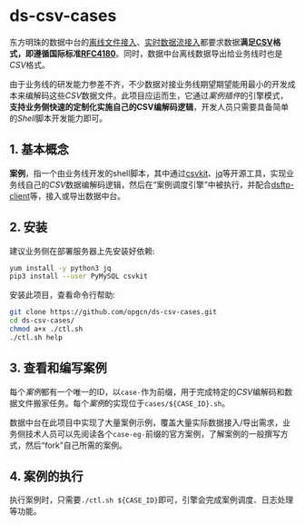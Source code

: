 # ds-csv-cases

东方明珠的数据中台的[离线文件接入](http://dsftp.opg.cn)、[实时数据流接入](https://gitlab.opg.cn/snippets/21)都要求数据**满足[CSV](https://baike.baidu.com/item/CSV/10739)格式，即遵循国际标准[RFC4180](https://tools.ietf.org/html/rfc4180)**。同时，数据中台离线数据导出给业务线时也是*CSV*格式。

由于业务线的研发能力参差不齐，不少数据对接业务线期望期望能用最小的开发成本来编解码这些*CSV*数据文件。此项目应运而生，它通过*案例插件*的引擎模式，**支持业务侧快速的定制化实施自己的CSV编解码逻辑**，开发人员只需要具备简单的*Shell*脚本开发能力即可。

## 1. 基本概念

**案例**，指一个由业务线开发的shell脚本，其中通过[csvkit](https://csvkit.readthedocs.io/)、[jq](https://stedolan.github.io/jq/)等开源工具，实现业务线自己的*CSV*数据编解码逻辑，然后在“案例调度引擎”中被执行，并配合[dsftp-client](https://github.com/opgcn/dsftp-client)等，接入或导出数据中台。

## 2. 安装

建议业务侧在部署服务器上先安装好依赖:
```bash
yum install -y python3 jq
pip3 install --user PyMySQL csvkit
```

安装此项目，查看命令行帮助:
```bash
git clone https://github.com/opgcn/ds-csv-cases.git
cd ds-csv-cases/
chmod a+x ./ctl.sh
./ctl.sh help
```

## 3. 查看和编写案例

每个*案例*都有一个唯一的ID，以`case-`作为前缀，用于完成特定的*CSV*编解码和数据文件搬家任务。每个*案例*的实现位于`cases/${CASE_ID}.sh`。

数据中台在此项目中实现了大量案例示例，覆盖大量实际数据接入/导出需求，业务侧技术人员可以先阅读各个`case-eg-`前缀的官方案例，了解案例的一般撰写方式，然后“fork”自己所需的案例。

## 4. 案例的执行

执行案例时，只需要`./ctl.sh ${CASE_ID}`即可，引擎会完成案例调度、日志处理等功能。
